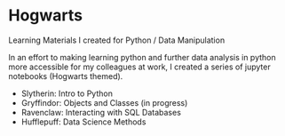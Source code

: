 # Hogwarts
Learning Materials I created for Python / Data Manipulation

In an effort to making learning python and further data analysis in python more accessible for my colleagues at work, I created a series of jupyter notebooks (Hogwarts themed). 

- Slytherin: Intro to Python
- Gryffindor: Objects and Classes (in progress)
- Ravenclaw: Interacting with SQL Databases
- Hufflepuff: Data Science Methods
